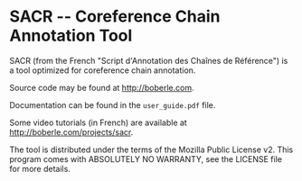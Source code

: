 # SACR -- Coreference Chain Annotation Tool

SACR (from the French "Script d'Annotation des Chaînes de Référence") is a tool optimized for coreference chain annotation.

Source code may be found at http://boberle.com.

Documentation can be found in the `user_guide.pdf` file.

Some video tutorials (in French) are available at http://boberle.com/projects/sacr.

The tool is distributed under the terms of the Mozilla Public License v2.  This program comes with ABSOLUTELY NO WARRANTY, see the LICENSE file for more details.


